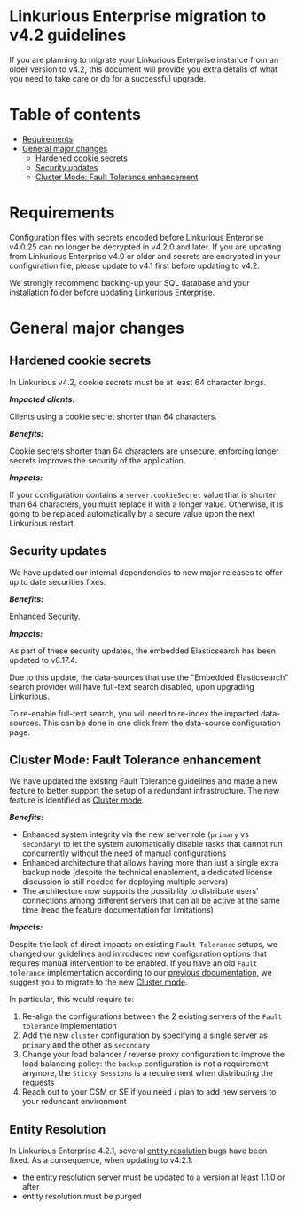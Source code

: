<!-- omit in toc -->
# Linkurious Enterprise migration to v4.2 guidelines

If you are planning to migrate your Linkurious Enterprise instance from an older version to v4.2,
this document will provide you extra details of what you need to take care or do for a successful upgrade.

<!-- omit in toc -->
# Table of contents
- [Requirements](#requirements)
- [General major changes](#general-major-changes)
  - [Hardened cookie secrets](#hardened-cookie-secrets)
  - [Security updates](#security-updates)
  - [Cluster Mode: Fault Tolerance enhancement](#cluster-mode-fault-tolerance-enhancement)

# Requirements

Configuration files with secrets encoded before Linkurious Enterprise v4.0.25 can no longer be decrypted in v4.2.0 and later.
If you are updating from Linkurious Enterprise v4.0 or older and secrets are encrypted in your configuration file,
please update to v4.1 first before updating to v4.2.

We strongly recommend backing-up your SQL database and your installation folder before updating Linkurious Enterprise.

# General major changes

## Hardened cookie secrets

In Linkurious v4.2, cookie secrets must be at least 64 character longs.

***Impacted clients:***

Clients using a cookie secret shorter than 64 characters.

***Benefits:***

Cookie secrets shorter than 64 characters are unsecure, enforcing longer secrets improves the security of the application.

***Impacts:***

If your configuration contains a `server.cookieSecret` value that is shorter than 64 characters,
you must replace it with a longer value. Otherwise, it is going to be replaced automatically by a
secure value upon the next Linkurious restart.

## Security updates

We have updated our internal dependencies to new major releases to offer up to date securities fixes.

***Benefits:***

Enhanced Security.

***Impacts:***

As part of these security updates, the embedded Elasticsearch has been updated to v8.17.4.

Due to this update, the data-sources that use the "Embedded Elasticsearch" search provider will have
full-text search disabled, upon upgrading Linkurious.

To re-enable full-text search, you will need to re-index the impacted data-sources. This can be done
in one click from the data-source configuration page.

## Cluster Mode: Fault Tolerance enhancement

We have updated the existing Fault Tolerance guidelines and made a new feature to better support the setup of a redundant infrastructure. The new feature is identified as [Cluster mode](https://doc.linkurious.com/admin-manual/latest/cluster-mode/).

***Benefits:***

* Enhanced system integrity via the new server role (`primary` vs `secondary`) to let the system automatically disable tasks that cannot run concurrently
  without the need of manual configurations
* Enhanced architecture that allows having more than just a single extra backup node
  (despite the technical enablement, a dedicated license discussion is still needed for deploying multiple servers)
* The architecture now supports the possibility to distribute users' connections among different servers that can all be active at the same time
  (read the feature documentation for limitations)

***Impacts:***

Despite the lack of direct impacts on existing `Fault Tolerance` setups, we changed our guidelines and introduced new configuration options that requires manual intervention to be enabled.
If you have an old `Fault tolerance` implementation according to our [previous documentation](https://doc.linkurious.com/admin-manual/4.1/faq/#how-can-fault-tolerance-be-achieved-), we suggest you to migrate to the new [Cluster mode](https://doc.linkurious.com/admin-manual/latest/cluster-mode/).

In particular, this would require to:
1. Re-align the configurations between the 2 existing servers of the `Fault tolerance` implementation 
2. Add the new `cluster` configuration by specifying a single server as `primary` and the other as `secondary`
3. Change your load balancer / reverse proxy configuration to improve the load balancing policy:
   the `backup` configuration is not a requirement anymore, the `Sticky Sessions` is a requirement when distributing the requests
4. Reach out to your CSM or SE if you need / plan to add new servers to your redundant environment

## Entity Resolution

In Linkurious Enterprise 4.2.1, several [entity resolution](https://doc.linkurious.com/admin-manual/latest/entity-resolution/) bugs have been fixed.
As a consequence, when updating to v4.2.1:
- the entity resolution server must be updated to a version at least 1.1.0 or after
- entity resolution must be purged
